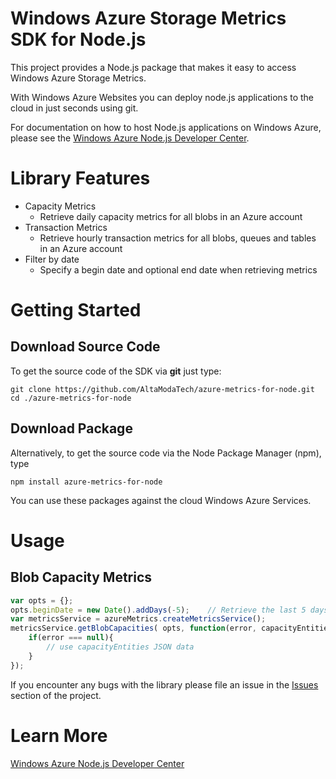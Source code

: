 # Windows Azure Storage Metrics SDK for Node.js

This project provides a Node.js package that makes it easy to access Windows Azure Storage Metrics.

With Windows Azure Websites you can deploy node.js applications to the cloud in just seconds using git. 

For documentation on how to host Node.js applications on Windows Azure, please see the [Windows Azure Node.js Developer Center](http://www.windowsazure.com/en-us/develop/nodejs/).

# Library Features

* Capacity Metrics
    * Retrieve daily capacity metrics for all blobs in an Azure account
* Transaction Metrics
    * Retrieve hourly transaction metrics for all blobs, queues and tables in an Azure account
* Filter by date
    * Specify a begin date and optional end date when retrieving metrics

# Getting Started
## Download Source Code

To get the source code of the SDK via **git** just type:

    git clone https://github.com/AltaModaTech/azure-metrics-for-node.git
    cd ./azure-metrics-for-node

## Download Package

Alternatively, to get the source code via the Node Package Manager (npm), type

    npm install azure-metrics-for-node

You can use these packages against the cloud Windows Azure Services.

# Usage
## Blob Capacity Metrics

```Javascript
var opts = {};
opts.beginDate = new Date().addDays(-5);    // Retrieve the last 5 days of metrics
var metricsService = azureMetrics.createMetricsService();
metricsService.getBlobCapacities( opts, function(error, capacityEntities){
    if(error === null){
        // use capacityEntities JSON data
    }
});
```


If you encounter any bugs with the library please file an issue in the [Issues](https://github.com/jburnett/azure-metrics/issues) section of the project.

# Learn More
[Windows Azure Node.js Developer Center](http://www.windowsazure.com/en-us/develop/nodejs/)
